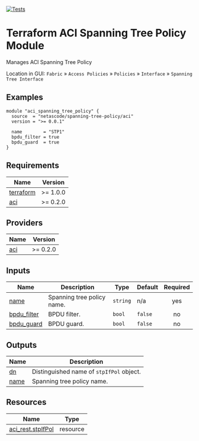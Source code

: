 <!-- BEGIN_TF_DOCS -->
[![Tests](https://github.com/netascode/terraform-aci-spanning-tree-policy/actions/workflows/test.yml/badge.svg)](https://github.com/netascode/terraform-aci-spanning-tree-policy/actions/workflows/test.yml)

# Terraform ACI Spanning Tree Policy Module

Manages ACI Spanning Tree Policy

Location in GUI:
`Fabric` » `Access Policies` » `Policies` » `Interface` » `Spanning Tree Interface`

## Examples

```hcl
module "aci_spanning_tree_policy" {
  source  = "netascode/spanning-tree-policy/aci"
  version = ">= 0.0.1"

  name        = "STP1"
  bpdu_filter = true
  bpdu_guard  = true
}

```

## Requirements

| Name | Version |
|------|---------|
| <a name="requirement_terraform"></a> [terraform](#requirement\_terraform) | >= 1.0.0 |
| <a name="requirement_aci"></a> [aci](#requirement\_aci) | >= 0.2.0 |

## Providers

| Name | Version |
|------|---------|
| <a name="provider_aci"></a> [aci](#provider\_aci) | >= 0.2.0 |

## Inputs

| Name | Description | Type | Default | Required |
|------|-------------|------|---------|:--------:|
| <a name="input_name"></a> [name](#input\_name) | Spanning tree policy name. | `string` | n/a | yes |
| <a name="input_bpdu_filter"></a> [bpdu\_filter](#input\_bpdu\_filter) | BPDU filter. | `bool` | `false` | no |
| <a name="input_bpdu_guard"></a> [bpdu\_guard](#input\_bpdu\_guard) | BPDU guard. | `bool` | `false` | no |

## Outputs

| Name | Description |
|------|-------------|
| <a name="output_dn"></a> [dn](#output\_dn) | Distinguished name of `stpIfPol` object. |
| <a name="output_name"></a> [name](#output\_name) | Spanning tree policy name. |

## Resources

| Name | Type |
|------|------|
| [aci_rest.stpIfPol](https://registry.terraform.io/providers/netascode/aci/latest/docs/resources/rest) | resource |
<!-- END_TF_DOCS -->